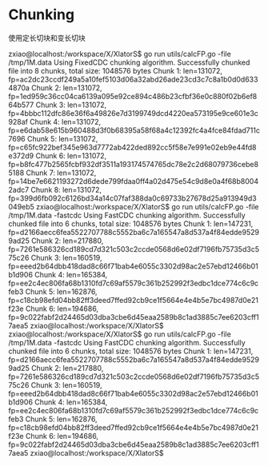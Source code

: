 # Chunking

使用定长切块和变长切块

zxiao@localhost:/workspace/X/XlatorS$ go run utils/calcFP.go -file /tmp/1M.data
Using FixedCDC chunking algorithm.
Successfully chunked file into 8 chunks, total size: 1048576 bytes
Chunk 1: len=131072, fp=ac2dc23ccdf249a5a10fef5103d06a32abd26ade23cd3c7c8a1b0d0d6334870a
Chunk 2: len=131072, fp=1ed959c36cc04ca6139a095e92ce894c486b23cfbf36e0c880f02b6ef864b577
Chunk 3: len=131072, fp=4bbbc112dfc86e36f6a49826e7d3199749dcd4220ea573195e9ce601e3c928af
Chunk 4: len=131072, fp=e6dab58e615b960488d3f0b68395a58f68a4c12392fc4a4fce84fdad711c7696
Chunk 5: len=131072, fp=c65fc922bef345e963d7772ab422ded892cc5f58e7e991e02eb9e44fd8e372d9
Chunk 6: len=131072, fp=b8fc477b2565fcbf932df3511a193174574765dc78e2c2d68079736cebe85188
Chunk 7: len=131072, fp=14be7e6621193272d6dede799fdaa0ff4a02d475e54c9d8e0a4f68b80042adc7
Chunk 8: len=131072, fp=399d6fb092c6126bd34a14c07faf388da0c69733b27678d25a913949d3049eb5
zxiao@localhost:/workspace/X/XlatorS$ go run utils/calcFP.go -file /tmp/1M.data -fastcdc
Using FastCDC chunking algorithm.
Successfully chunked file into 6 chunks, total size: 1048576 bytes
Chunk 1: len=147231, fp=d2166aecc6fea5522707788c5552ba6c7a165547a8d537a4f84edde95299ad25
Chunk 2: len=217880, fp=7261e586326cd189cd7d321c503c2ccde0568d6e02df7196fb75735d3c575c26
Chunk 3: len=160519, fp=eeed2b64dbb418dad8c66f71bab4e6055c3302d98ac2e57ebd12466b01b1d906
Chunk 4: len=165384, fp=ee2c4ec806fa68b1310fd7c69af5579c361b252992f3edbc1dce774c6c9cfeb3
Chunk 5: len=162876, fp=c18cb98efd04bb82ff3deed7ffed92cb9ce1f5664e4e4b5e7bc4987d0e21f23e
Chunk 6: len=194686, fp=9c022fabf2d24465d03dba3cbe6d45eaa2589b8c1ad3885c7ee6203cff17aea5
zxiao@localhost:/workspace/X/XlatorS$
zxiao@localhost:/workspace/X/XlatorS$ go run utils/calcFP.go -file /tmp/1M.data -fastcdc
Using FastCDC chunking algorithm.
Successfully chunked file into 6 chunks, total size: 1048576 bytes
Chunk 1: len=147231, fp=d2166aecc6fea5522707788c5552ba6c7a165547a8d537a4f84edde95299ad25
Chunk 2: len=217880, fp=7261e586326cd189cd7d321c503c2ccde0568d6e02df7196fb75735d3c575c26
Chunk 3: len=160519, fp=eeed2b64dbb418dad8c66f71bab4e6055c3302d98ac2e57ebd12466b01b1d906
Chunk 4: len=165384, fp=ee2c4ec806fa68b1310fd7c69af5579c361b252992f3edbc1dce774c6c9cfeb3
Chunk 5: len=162876, fp=c18cb98efd04bb82ff3deed7ffed92cb9ce1f5664e4e4b5e7bc4987d0e21f23e
Chunk 6: len=194686, fp=9c022fabf2d24465d03dba3cbe6d45eaa2589b8c1ad3885c7ee6203cff17aea5
zxiao@localhost:/workspace/X/XlatorS$

